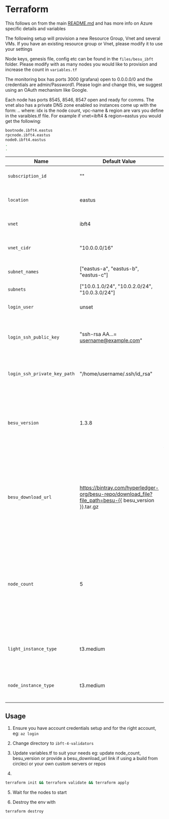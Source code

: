 # Terraform

This follows on from the main [README.md](../README.md) and has more info on Azure specific details and variables

The following setup will provision a new Resource Group, Vnet and several VMs. If you have an existing resource group or Vnet, please modify it to use your settings

Node keys, genesis file, config etc can be found in the `files/besu_ibft` folder. Please modify with as many nodes you would like to provision and increase the count in `variables.tf`

The monitoring box has ports 3000 (grafana) open to 0.0.0.0/0 and the credentials are admin/Password1. Please login and change this, we suggest using an OAuth mechanism like Google.

Each node has ports 8545, 8546, 8547 open and ready for comms. The vnet also has a private DNS zone enabled so instances come up with the form:
<node><idx>.<vnet-name>.<location>
where:
idx is the node count, vpc-name & region are vars you define in the varaibles.tf file.
For example if vnet=ibft4 & region=eastus you would get the following:

```bash
bootnode.ibft4.eastus
rpcnode.ibft4.eastus
node0.ibft4.eastus
.
.
```

| Name                         | Default Value                                                                                        | Description                                                                                                                                          |
| ---------------------------- | ---------------------------------------------------------------------------------------------------- | ---------------------------------------------------------------------------------------------------------------------------------------------------- |
| `subscription_id`            | ""                                                                                                   | Your Azure subscription ID                                                                                                                           |
| `location`                   | eastus                                                                                               | The Azure location you're deploying to                                                                                                               |
| `vnet`                       | ibft4                                                                                                | The name of the Vnet to create                                                                                                                       |
| `vnet_cidr`                  | "10.0.0.0/16"                                                                                        | The network CIDR block of the VNet                                                                                                                   |
| `subnet_names`               | ["eastus-a", "eastus-b", "eastus-c"]                                                                 | Names to refer to the subnets                                                                                                                        |
| `subnets`                    | ["10.0.1.0/24", "10.0.2.0/24", "10.0.3.0/24"]                                                        | Subnet CIDR blocks                                                                                                                                   |
| `login_user`                 | unset                                                                                                | The user to login in with via ssh                                                                                                                    |
| `login_ssh_public_key`       | "ssh-rsa AA...= username@example.com"                                                                | The public key used to identify the user when logging into the VM                                                                                    |
| `login_ssh_private_key_path` | "/home/username/.ssh/id_rsa"                                                                         | Path of the user's private key on the local system                                                                                                   |
| `besu_version`               | 1.3.8                                                                                                | Version of Besu to install and run. All available versions are listed on our Besu [solutions](https://pegasys.tech/solutions/hyperledger-besu/) page |
| `besu_download_url`          | https://bintray.com/hyperledger-org/besu-repo/download_file?file_path=besu-{{ besu_version }}.tar.gz | The download tar.gz file used. You can use this if you need to retrieve besu from a custom location such as an internal repository.                  |
| `node_count`                 | 5                                                                                                    | The number of nodes to spin up including the validators. Note this does not include the bootnode, rpcnode or the monitoring instances                |
| `light_instance_type`        | t3.medium                                                                                            | The instance type to use for the monitoring VM                                                                                                       |
| `node_instance_type`         | t3.medium                                                                                            | The instance type to use for the nodes                                                                                                               |

## Usage

1. Ensure you have account credentials setup and for the right account, eg: `az login`

2. Change directory to `ibft-4-validators`

3. Update variables.tf to suit your needs
   eg: update node_count, besu_version or provide a besu_download_url link if using a build from circleci or your own custom servers or repos

4.

```bash
terraform init && terraform validate && terraform apply
```

5. Wait for the nodes to start

6. Destroy the env with

```bash
terraform destroy
```
